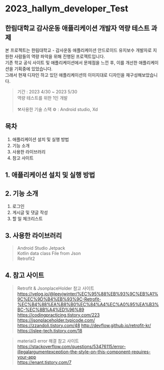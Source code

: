 # 2023_hallym_developer_Test   
## 한림대학교 감사운동 애플리케이션 개발자 역량 테스트 과제

본 프로젝트는 한림대학교 - 감사운동 애플리케이션 안드로이드 유지보수 개발자로 지원한 사람들의 역량 파악을 위해 진행된 프로젝트입니다.   
기존 학교 공식 사이트 및 애플리케이션에서 문제점을 느낀 후, 이를 개선한 애플리케이션을 기획중에 있었습니다.      
그래서 현재 디자인 하고 있던 애플리케이션의 이미지대로 디자인을 재구성해보았습니다.
> 기간 : 2023 4/30 ~ 2023 5/30  
> 역량 테스트를 위한 1인 개발<br>  
> ⚒️사용한 기술 스택 ⚙️ : Android studio, Xd

## 목차   
1. 애플리케이션 설치 및 실행 방법
2. 기능 소개   
3. 사용한 라이브러리   
4. 참고 사이트      


## 1. 애플리케이션 설치 및 실행 방법

## 2. 기능 소개
1. 로그인
2. 게시글 및 댓글 작성
3. 할 일 체크리스트

## 3. 사용한 라이브러리   
> Android Studio Jetpack   
> Kotlin data class File from Json   
> Retrofit2   
> 

## 4. 참고 사이트
> Retrofit & JsonplaceHolder 참고 사이트      
> https://velog.io/@leeyjwinter/%EC%95%88%EB%93%9C%EB%A1%9C%EC%9D%B4%EB%93%9C-Retrofit-%EC%B4%88%EA%B8%B0%EC%84%A4%EC%A0%95%EA%B3%BC-%EC%8B%A4%ED%96%89   
> https://codingpracticing.tistory.com/223   
> https://jsonplaceholder.typicode.com/   
> https://zzandoli.tistory.com/48
> http://devflow.github.io/retrofit-kr/
> https://jslee-tech.tistory.com/18

> material3 error 해결 참고 사이트   
> https://stackoverflow.com/questions/53476115/error-illegalargumentexception-the-style-on-this-component-requires-your-app   
> https://enant.tistory.com/7   
> 
